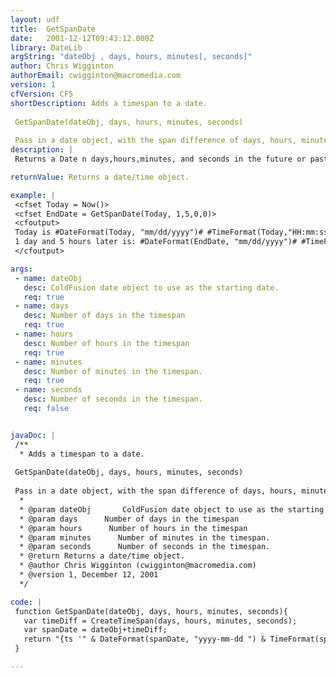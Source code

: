 ```yaml
---
layout: udf
title:  GetSpanDate
date:   2001-12-12T09:43:12.000Z
library: DateLib
argString: "dateObj , days, hours, minutes[, seconds]"
author: Chris Wigginton
authorEmail: cwigginton@macromedia.com
version: 1
cfVersion: CF5
shortDescription: Adds a timespan to a date.  GetSpanDate(dateObj, days, hours, minutes, seconds)  Pass in a date object, with the span difference of days, hours, minutes, and seconds and returns a timestamp of the end of the span.
description: |
 Returns a Date n days,hours,minutes, and seconds in the future or past by adding a timespan to the passed date.

returnValue: Returns a date/time object.

example: |
 <cfset Today = Now()>
 <cfset EndDate = GetSpanDate(Today, 1,5,0,0)>
 <cfoutput>
 Today is #DateFormat(Today, "mm/dd/yyyy")# #TimeFormat(Today,"HH:mm:ss")#<p>
 1 day and 5 hours later is: #DateFormat(EndDate, "mm/dd/yyyy")# #TimeFormat(EndDate,"HH:mm:ss")#<p>
 </cfoutput>

args:
 - name: dateObj 
   desc: ColdFusion date object to use as the starting date.
   req: true
 - name: days
   desc: Number of days in the timespan
   req: true
 - name: hours
   desc: Number of hours in the timespan
   req: true
 - name: minutes
   desc: Number of minutes in the timespan.
   req: true
 - name: seconds
   desc: Number of seconds in the timespan.
   req: false


javaDoc: |
 /**
  * Adds a timespan to a date.
 
 GetSpanDate(dateObj, days, hours, minutes, seconds)
 
 Pass in a date object, with the span difference of days, hours, minutes, and seconds and returns a timestamp of the end of the span.
  * 
  * @param dateObj       ColdFusion date object to use as the starting date. 
  * @param days      Number of days in the timespan 
  * @param hours      Number of hours in the timespan 
  * @param minutes      Number of minutes in the timespan. 
  * @param seconds      Number of seconds in the timespan. 
  * @return Returns a date/time object. 
  * @author Chris Wigginton (cwigginton@macromedia.com) 
  * @version 1, December 12, 2001 
  */

code: |
 function GetSpanDate(dateObj, days, hours, minutes, seconds){
   var timeDiff = CreateTimeSpan(days, hours, minutes, seconds);
   var spanDate = dateObj+timeDiff;
   return "{ts '" & DateFormat(spanDate, "yyyy-mm-dd ") & TimeFormat(spanDate, "HH:mm:ss") & "'}";
 }

---
```


